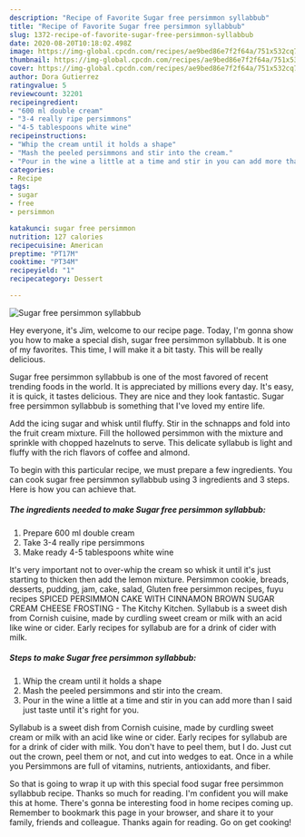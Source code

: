 ```yaml
---
description: "Recipe of Favorite Sugar free persimmon syllabbub"
title: "Recipe of Favorite Sugar free persimmon syllabbub"
slug: 1372-recipe-of-favorite-sugar-free-persimmon-syllabbub
date: 2020-08-20T10:18:02.498Z
image: https://img-global.cpcdn.com/recipes/ae9bed86e7f2f64a/751x532cq70/sugar-free-persimmon-syllabbub-recipe-main-photo.jpg
thumbnail: https://img-global.cpcdn.com/recipes/ae9bed86e7f2f64a/751x532cq70/sugar-free-persimmon-syllabbub-recipe-main-photo.jpg
cover: https://img-global.cpcdn.com/recipes/ae9bed86e7f2f64a/751x532cq70/sugar-free-persimmon-syllabbub-recipe-main-photo.jpg
author: Dora Gutierrez
ratingvalue: 5
reviewcount: 32201
recipeingredient:
- "600 ml double cream"
- "3-4 really ripe persimmons"
- "4-5 tablespoons white wine"
recipeinstructions:
- "Whip the cream until it holds a shape"
- "Mash the peeled persimmons and stir into the cream."
- "Pour in the wine a little at a time and stir in you can add more than I said just taste until it&#39;s right for you."
categories:
- Recipe
tags:
- sugar
- free
- persimmon

katakunci: sugar free persimmon 
nutrition: 127 calories
recipecuisine: American
preptime: "PT17M"
cooktime: "PT34M"
recipeyield: "1"
recipecategory: Dessert

---
```



![Sugar free persimmon syllabbub](https://img-global.cpcdn.com/recipes/ae9bed86e7f2f64a/751x532cq70/sugar-free-persimmon-syllabbub-recipe-main-photo.jpg)

Hey everyone, it's Jim, welcome to our recipe page. Today, I'm gonna show you how to make a special dish, sugar free persimmon syllabbub. It is one of my favorites. This time, I will make it a bit tasty. This will be really delicious.

Sugar free persimmon syllabbub is one of the most favored of recent trending foods in the world. It is appreciated by millions every day. It's easy, it is quick, it tastes delicious. They are nice and they look fantastic. Sugar free persimmon syllabbub is something that I've loved my entire life.

Add the icing sugar and whisk until fluffy. Stir in the schnapps and fold into the fruit cream mixture. Fill the hollowed persimmon with the mixture and sprinkle with chopped hazelnuts to serve. This delicate syllabub is light and fluffy with the rich flavors of coffee and almond.


To begin with this particular recipe, we must prepare a few ingredients. You can cook sugar free persimmon syllabbub using 3 ingredients and 3 steps. Here is how you can achieve that.

<!--inarticleads1-->

##### The ingredients needed to make Sugar free persimmon syllabbub:

1. Prepare 600 ml double cream
1. Take 3-4 really ripe persimmons
1. Make ready 4-5 tablespoons white wine


It&#39;s very important not to over-whip the cream so whisk it until it&#39;s just starting to thicken then add the lemon mixture. Persimmon cookie, breads, desserts, pudding, jam, cake, salad, Gluten free persimmon recipes, fuyu recipes SPICED PERSIMMON CAKE WITH CINNAMON BROWN SUGAR CREAM CHEESE FROSTING - The Kitchy Kitchen. Syllabub is a sweet dish from Cornish cuisine, made by curdling sweet cream or milk with an acid like wine or cider. Early recipes for syllabub are for a drink of cider with milk. 

<!--inarticleads2-->

##### Steps to make Sugar free persimmon syllabbub:

1. Whip the cream until it holds a shape
1. Mash the peeled persimmons and stir into the cream.
1. Pour in the wine a little at a time and stir in you can add more than I said just taste until it&#39;s right for you.


Syllabub is a sweet dish from Cornish cuisine, made by curdling sweet cream or milk with an acid like wine or cider. Early recipes for syllabub are for a drink of cider with milk. You don&#39;t have to peel them, but I do. Just cut out the crown, peel them or not, and cut into wedges to eat. Once in a while you Persimmons are full of vitamins, nutrients, antioxidants, and fiber. 

So that is going to wrap it up with this special food sugar free persimmon syllabbub recipe. Thanks so much for reading. I'm confident you will make this at home. There's gonna be interesting food in home recipes coming up. Remember to bookmark this page in your browser, and share it to your family, friends and colleague. Thanks again for reading. Go on get cooking!
